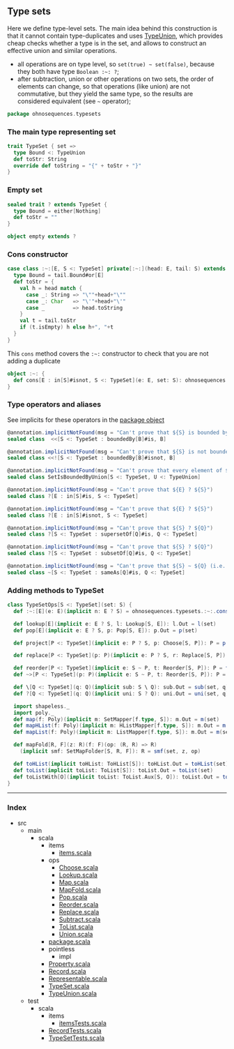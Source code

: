 
## Type sets

Here we define type-level sets. The main idea behind this construction is that it cannot contain type-duplicates and uses [TypeUnion](TypeUnion.md), which provides cheap checks whether a type is in the set, and allows to construct an effective union and similar operations.

- all operations are on type level, so `set(true) ~ set(false)`, because they both have type `Boolean :~: ?`;
- after subtraction, union or other operations on two sets, the order of elements can change, so that operations (like union) are not commutative, but they yield the same type, so the results are considered equivalent (see `~` operator);


```scala
package ohnosequences.typesets
```

### The main type representing set

```scala
trait TypeSet { set =>
  type Bound <: TypeUnion
  def toStr: String
  override def toString = "{" + toStr + "}"
}
```

### Empty set

```scala
sealed trait ? extends TypeSet {
  type Bound = either[Nothing]
  def toStr = ""
}

object empty extends ?
```

### Cons constructor

```scala
case class :~:[E, S <: TypeSet] private[:~:](head: E, tail: S) extends TypeSet {
  type Bound = tail.Bound#or[E]
  def toStr = {
    val h = head match {
      case _: String => "\""+head+"\""
      case _: Char   => "\'"+head+"\'"
      case _         => head.toString
    }
    val t = tail.toStr
    if (t.isEmpty) h else h+", "+t
  }
}
```

This `cons` method covers the `:~:` constructor to check that you are not adding a duplicate

```scala
object :~: { 
  def cons[E : in[S]#isnot, S <: TypeSet](e: E, set: S): ohnosequences.typesets.:~:[E,S] = :~:(e, set) 
}
```


### Type operators and aliases 

See implicits for these operators in the [package object](package.md)


```scala
@annotation.implicitNotFound(msg = "Can't prove that ${S} is bounded by ${B}")
sealed class  <<[S <: TypeSet : boundedBy[B]#is, B]

@annotation.implicitNotFound(msg = "Can't prove that ${S} is not bounded by ${B}")
sealed class <<![S <: TypeSet : boundedBy[B]#isnot, B]

@annotation.implicitNotFound(msg = "Can't prove that every element of ${S} is one of ${U}")
sealed class SetIsBoundedByUnion[S <: TypeSet, U <: TypeUnion]

@annotation.implicitNotFound(msg = "Can't prove that ${E} ? ${S}")
sealed class ?[E : in[S]#is, S <: TypeSet]

@annotation.implicitNotFound(msg = "Can't prove that ${E} ? ${S}")
sealed class ?[E : in[S]#isnot, S <: TypeSet]

@annotation.implicitNotFound(msg = "Can't prove that ${S} ? ${Q}")
sealed class ?[S <: TypeSet : supersetOf[Q]#is, Q <: TypeSet]

@annotation.implicitNotFound(msg = "Can't prove that ${S} ? ${Q}")
sealed class ?[S <: TypeSet : subsetOf[Q]#is, Q <: TypeSet]

@annotation.implicitNotFound(msg = "Can't prove that ${S} ~ ${Q} (i.e. that sets are type-equivalent)")
sealed class ~[S <: TypeSet : sameAs[Q]#is, Q <: TypeSet]
```

### Adding methods to TypeSet

```scala
class TypeSetOps[S <: TypeSet](set: S) {
  def :~:[E](e: E)(implicit n: E ? S) = ohnosequences.typesets.:~:.cons(e, set)

  def lookup[E](implicit e: E ? S, l: Lookup[S, E]): l.Out = l(set)
  def pop[E](implicit e: E ? S, p: Pop[S, E]): p.Out = p(set)

  def project[P <: TypeSet](implicit e: P ? S, p: Choose[S, P]): P = p(set)

  def replace[P <: TypeSet](p: P)(implicit e: P ? S, r: Replace[S, P]): S = r(set, p)

  def reorder[P <: TypeSet](implicit e: S ~ P, t: Reorder[S, P]): P = t(set)
  def ~>[P <: TypeSet](p: P)(implicit e: S ~ P, t: Reorder[S, P]): P = t(set)

  def \[Q <: TypeSet](q: Q)(implicit sub: S \ Q): sub.Out = sub(set, q)
  def ?[Q <: TypeSet](q: Q)(implicit uni: S ? Q): uni.Out = uni(set, q)

  import shapeless._
  import poly._
  def map(f: Poly)(implicit m: SetMapper[f.type, S]): m.Out = m(set)
  def mapHList(f: Poly)(implicit m: HListMapper[f.type, S]): m.Out = m(set)
  def mapList(f: Poly)(implicit m: ListMapper[f.type, S]): m.Out = m(set)

  def mapFold[R, F](z: R)(f: F)(op: (R, R) => R)
    (implicit smf: SetMapFolder[S, R, F]): R = smf(set, z, op)

  def toHList(implicit toHList: ToHList[S]): toHList.Out = toHList(set)
  def toList(implicit toList: ToList[S]): toList.Out = toList(set)
  def toListWith[O](implicit toList: ToList.Aux[S, O]): toList.Out = toList(set)
}

```


------

### Index

+ src
  + main
    + scala
      + items
        + [items.scala][main/scala/items/items.scala]
      + ops
        + [Choose.scala][main/scala/ops/Choose.scala]
        + [Lookup.scala][main/scala/ops/Lookup.scala]
        + [Map.scala][main/scala/ops/Map.scala]
        + [MapFold.scala][main/scala/ops/MapFold.scala]
        + [Pop.scala][main/scala/ops/Pop.scala]
        + [Reorder.scala][main/scala/ops/Reorder.scala]
        + [Replace.scala][main/scala/ops/Replace.scala]
        + [Subtract.scala][main/scala/ops/Subtract.scala]
        + [ToList.scala][main/scala/ops/ToList.scala]
        + [Union.scala][main/scala/ops/Union.scala]
      + [package.scala][main/scala/package.scala]
      + pointless
        + impl
      + [Property.scala][main/scala/Property.scala]
      + [Record.scala][main/scala/Record.scala]
      + [Representable.scala][main/scala/Representable.scala]
      + [TypeSet.scala][main/scala/TypeSet.scala]
      + [TypeUnion.scala][main/scala/TypeUnion.scala]
  + test
    + scala
      + items
        + [itemsTests.scala][test/scala/items/itemsTests.scala]
      + [RecordTests.scala][test/scala/RecordTests.scala]
      + [TypeSetTests.scala][test/scala/TypeSetTests.scala]

[main/scala/items/items.scala]: items/items.scala.md
[main/scala/ops/Choose.scala]: ops/Choose.scala.md
[main/scala/ops/Lookup.scala]: ops/Lookup.scala.md
[main/scala/ops/Map.scala]: ops/Map.scala.md
[main/scala/ops/MapFold.scala]: ops/MapFold.scala.md
[main/scala/ops/Pop.scala]: ops/Pop.scala.md
[main/scala/ops/Reorder.scala]: ops/Reorder.scala.md
[main/scala/ops/Replace.scala]: ops/Replace.scala.md
[main/scala/ops/Subtract.scala]: ops/Subtract.scala.md
[main/scala/ops/ToList.scala]: ops/ToList.scala.md
[main/scala/ops/Union.scala]: ops/Union.scala.md
[main/scala/package.scala]: package.scala.md
[main/scala/Property.scala]: Property.scala.md
[main/scala/Record.scala]: Record.scala.md
[main/scala/Representable.scala]: Representable.scala.md
[main/scala/TypeSet.scala]: TypeSet.scala.md
[main/scala/TypeUnion.scala]: TypeUnion.scala.md
[test/scala/items/itemsTests.scala]: ../../test/scala/items/itemsTests.scala.md
[test/scala/RecordTests.scala]: ../../test/scala/RecordTests.scala.md
[test/scala/TypeSetTests.scala]: ../../test/scala/TypeSetTests.scala.md
